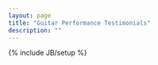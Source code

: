 ```yaml
---
layout: page
title: "Guitar Performance Testimonials"
description: ""
---
```

{% include JB/setup %}


